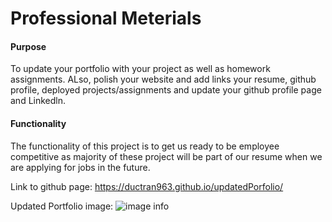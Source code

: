 # Professional Meterials

#### Purpose

To update your portfolio with your project as well as homework assignments. ALso, polish your website and add links your resume, github profile, deployed projects/assignments and update your github profile page and Linkedln.

#### Functionality

The functionality of this project is to get us ready to be employee competitive as majority of these project will be part of our resume when we are applying for jobs in the future.

Link to github page: https://ductran963.github.io/updatedPorfolio/

Updated Portfolio image:
![image info](./assets/images/updatedPortfolio)




